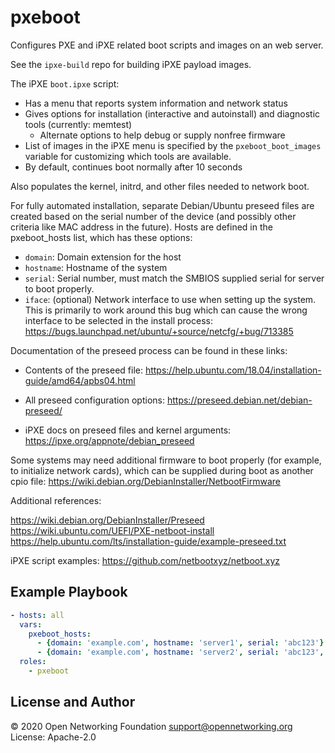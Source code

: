 # pxeboot

Configures PXE and iPXE related boot scripts and images on an web server.

See the `ipxe-build` repo for building iPXE payload images.

The iPXE `boot.ipxe` script:

- Has a menu that reports system information and network status
- Gives options for installation (interactive and autoinstall) and diagnostic
  tools (currently: memtest)
  - Alternate options to help debug or supply nonfree firmware
- List of images in the iPXE menu is specified by the `pxeboot_boot_images`
  variable for customizing which tools are available.
- By default, continues boot normally after 10 seconds

Also populates the kernel, initrd, and other files needed to network boot.

For fully automated installation, separate Debian/Ubuntu preseed files are
created based on the serial number of the device (and possibly other criteria
like MAC address in the future).  Hosts are defined in the pxeboot_hosts list,
which has these options:

- `domain`: Domain extension for the host
- `hostname`: Hostname of the system
- `serial`: Serial number, must match the SMBIOS supplied serial for server to
  boot properly.
- `iface`: (optional) Network interface to use when setting up the system.
  This is primarily to work around this bug which can cause the wrong interface
  to be selected in the install process:
  https://bugs.launchpad.net/ubuntu/+source/netcfg/+bug/713385

Documentation of the preseed process can be found in these links:

- Contents of the preseed file:
  https://help.ubuntu.com/18.04/installation-guide/amd64/apbs04.html

- All preseed configuration options: https://preseed.debian.net/debian-preseed/

- iPXE docs on preseed files and kernel arguments:
  https://ipxe.org/appnote/debian_preseed

Some systems may need additional firmware to boot properly (for example, to
initialize network cards), which can be supplied during boot as another
cpio file: https://wiki.debian.org/DebianInstaller/NetbootFirmware

Additional references:

https://wiki.debian.org/DebianInstaller/Preseed
https://wiki.ubuntu.com/UEFI/PXE-netboot-install
https://help.ubuntu.com/lts/installation-guide/example-preseed.txt

iPXE script examples: https://github.com/netbootxyz/netboot.xyz

## Example Playbook

```yaml
- hosts: all
  vars:
    pxeboot_hosts:
      - {domain: 'example.com', hostname: 'server1', serial: 'abc123'}
      - {domain: 'example.com', hostname: 'server2', serial: 'abc123', iface: 'eno2'}
  roles:
    - pxeboot

```

## License and Author

© 2020 Open Networking Foundation <support@opennetworking.org>
License: Apache-2.0
